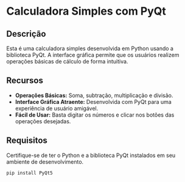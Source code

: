 # Calculadora Simples com PyQt

## Descrição

Esta é uma calculadora simples desenvolvida em Python usando a biblioteca PyQt. A interface gráfica permite que os usuários realizem operações básicas de cálculo de forma intuitiva.

## Recursos

- **Operações Básicas:** Soma, subtração, multiplicação e divisão.
- **Interface Gráfica Atraente:** Desenvolvida com PyQt para uma experiência de usuário amigável.
- **Fácil de Usar:** Basta digitar os números e clicar nos botões das operações desejadas.

## Requisitos

Certifique-se de ter o Python e a biblioteca PyQt instalados em seu ambiente de desenvolvimento.

```bash
pip install PyQt5
```
